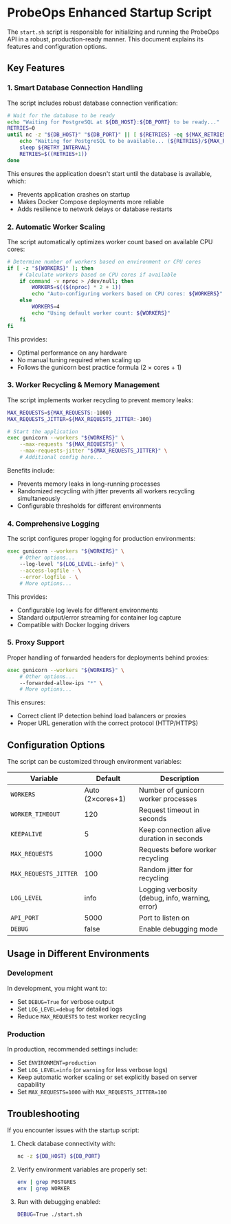 # ProbeOps Enhanced Startup Script

The `start.sh` script is responsible for initializing and running the ProbeOps API in a robust, production-ready manner. This document explains its features and configuration options.

## Key Features

### 1. Smart Database Connection Handling

The script includes robust database connection verification:

```bash
# Wait for the database to be ready
echo "Waiting for PostgreSQL at ${DB_HOST}:${DB_PORT} to be ready..."
RETRIES=0
until nc -z "${DB_HOST}" "${DB_PORT}" || [ ${RETRIES} -eq ${MAX_RETRIES} ]; do
    echo "Waiting for PostgreSQL to be available... (${RETRIES}/${MAX_RETRIES})"
    sleep ${RETRY_INTERVAL}
    RETRIES=$((RETRIES+1))
done
```

This ensures the application doesn't start until the database is available, which:
- Prevents application crashes on startup
- Makes Docker Compose deployments more reliable
- Adds resilience to network delays or database restarts

### 2. Automatic Worker Scaling

The script automatically optimizes worker count based on available CPU cores:

```bash
# Determine number of workers based on environment or CPU cores
if [ -z "${WORKERS}" ]; then
    # Calculate workers based on CPU cores if available
    if command -v nproc > /dev/null; then
        WORKERS=$(($(nproc) * 2 + 1))
        echo "Auto-configuring workers based on CPU cores: ${WORKERS}"
    else
        WORKERS=4
        echo "Using default worker count: ${WORKERS}"
    fi
fi
```

This provides:
- Optimal performance on any hardware
- No manual tuning required when scaling up
- Follows the gunicorn best practice formula (2 × cores + 1)

### 3. Worker Recycling & Memory Management

The script implements worker recycling to prevent memory leaks:

```bash
MAX_REQUESTS=${MAX_REQUESTS:-1000}
MAX_REQUESTS_JITTER=${MAX_REQUESTS_JITTER:-100}

# Start the application
exec gunicorn --workers "${WORKERS}" \
    --max-requests "${MAX_REQUESTS}" \
    --max-requests-jitter "${MAX_REQUESTS_JITTER}" \
    # Additional config here...
```

Benefits include:
- Prevents memory leaks in long-running processes
- Randomized recycling with jitter prevents all workers recycling simultaneously
- Configurable thresholds for different environments

### 4. Comprehensive Logging

The script configures proper logging for production environments:

```bash
exec gunicorn --workers "${WORKERS}" \
    # Other options...
    --log-level "${LOG_LEVEL:-info}" \
    --access-logfile - \
    --error-logfile - \
    # More options...
```

This provides:
- Configurable log levels for different environments
- Standard output/error streaming for container log capture
- Compatible with Docker logging drivers

### 5. Proxy Support

Proper handling of forwarded headers for deployments behind proxies:

```bash
exec gunicorn --workers "${WORKERS}" \
    # Other options...
    --forwarded-allow-ips "*" \
    # More options...
```

This ensures:
- Correct client IP detection behind load balancers or proxies
- Proper URL generation with the correct protocol (HTTP/HTTPS)

## Configuration Options

The script can be customized through environment variables:

| Variable | Default | Description |
|----------|---------|-------------|
| `WORKERS` | Auto (2×cores+1) | Number of gunicorn worker processes |
| `WORKER_TIMEOUT` | 120 | Request timeout in seconds |
| `KEEPALIVE` | 5 | Keep connection alive duration in seconds |
| `MAX_REQUESTS` | 1000 | Requests before worker recycling |
| `MAX_REQUESTS_JITTER` | 100 | Random jitter for recycling |
| `LOG_LEVEL` | info | Logging verbosity (debug, info, warning, error) |
| `API_PORT` | 5000 | Port to listen on |
| `DEBUG` | false | Enable debugging mode |

## Usage in Different Environments

### Development

In development, you might want to:
- Set `DEBUG=True` for verbose output
- Set `LOG_LEVEL=debug` for detailed logs
- Reduce `MAX_REQUESTS` to test worker recycling

### Production

In production, recommended settings include:
- Set `ENVIRONMENT=production`
- Set `LOG_LEVEL=info` (or `warning` for less verbose logs)
- Keep automatic worker scaling or set explicitly based on server capability
- Set `MAX_REQUESTS=1000` with `MAX_REQUESTS_JITTER=100`

## Troubleshooting

If you encounter issues with the startup script:

1. Check database connectivity with:
   ```bash
   nc -z ${DB_HOST} ${DB_PORT}
   ```

2. Verify environment variables are properly set:
   ```bash
   env | grep POSTGRES
   env | grep WORKER
   ```

3. Run with debugging enabled:
   ```bash
   DEBUG=True ./start.sh
   ```